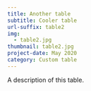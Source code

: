 ```yaml
---
title: Another table
subtitle: Cooler table
url-suffix: table2
img:
  - table2.jpg
thumbnail: table2.jpg
project-date: May 2020
category: Custom table
---
```

A description of this table.
